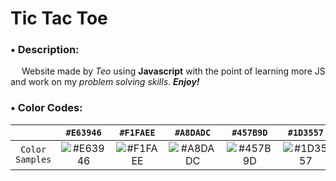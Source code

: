 # Tic Tac Toe

### &bullet; Description:
&emsp; Website made by *Teo* using **Javascript** with the point of learning more JS and work on my *problem solving skills*. ***Enjoy!***

### &bullet; Color Codes:

|       | `#E63946` | `#F1FAEE` | `#A8DADC` | `#457B9D` | `#1D3557` |
| :---: | :-------: | :-------: | :-------: | :-------: | :-------: |
|   `Color Samples`   |   ![#E63946](https://via.placeholder.com/50/E63946/000000?text=+)   |   ![#F1FAEE](https://via.placeholder.com/50/F1FAEE/000000?text=+)   |   ![#A8DADC](https://via.placeholder.com/50/A8DADC/000000?text=+)   |   ![#457B9D](https://via.placeholder.com/50/457B9D/000000?text=+)   |   ![#1D3557](https://via.placeholder.com/50/1D3557/000000?text=+)   |


